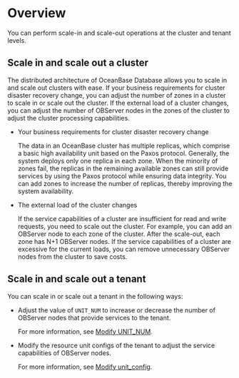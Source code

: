 # Overview

You can perform scale-in and scale-out operations at the cluster and tenant levels.

## Scale in and scale out a cluster

The distributed architecture of OceanBase Database allows you to scale in and scale out clusters with ease. If your business requirements for cluster disaster recovery change, you can adjust the number of zones in a cluster to scale in or scale out the cluster. If the external load of a cluster changes, you can adjust the number of OBServer nodes in the zones of the cluster to adjust the cluster processing capabilities.

* Your business requirements for cluster disaster recovery change

   The data in an OceanBase cluster has multiple replicas, which comprise a basic high availability unit based on the Paxos protocol. Generally, the system deploys only one replica in each zone. When the minority of zones fail, the replicas in the remaining available zones can still provide services by using the Paxos protocol while ensuring data integrity. You can add zones to increase the number of replicas, thereby improving the system availability.

* The external load of the cluster changes

   If the service capabilities of a cluster are insufficient for read and write requests, you need to scale out the cluster. For example, you can add an OBServer node to each zone of the cluster. After the scale-out, each zone has N+1 OBServer nodes. If the service capabilities of a cluster are excessive for the current loads, you can remove unnecessary OBServer nodes from the cluster to save costs.

## Scale in and scale out a tenant

You can scale in or scale out a tenant in the following ways:

* Adjust the value of `UNIT_NUM` to increase or decrease the number of OBServer nodes that provide services to the tenant.

   For more information, see [Modify UNIT_NUM](3.scale-in-and-scale-out-of-tenant-resources/2.by-modifying-unit_num.md).

* Modify the resource unit configs of the tenant to adjust the service capabilities of OBServer nodes.

   For more information, see [Modify unit_config](3.scale-in-and-scale-out-of-tenant-resources/1.by-modifying-unit_config.md).

